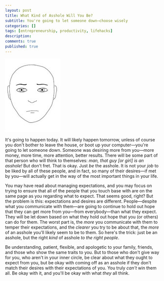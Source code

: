 ```yaml
---
layout: post
title: What Kind of Asshole Will You Be?
subtitle: You're going to let someone down—choose wisely
categories: []
tags: [entrepreneurship, productivity, lifehacks]
description:
comments: true
published: true
---
```

![](/graphics/Disappointed_Face.jpg)

It's going to happen today. It will likely happen tomorrow, unless of course you don't bother to leave the house, or boot up your computer—you're going to let someone down. Someone was desiring more from you—more money, more time, more attention, better results. There will be some part of that person who will think to themselves: *man, that guy [or girl] is an asshole!* <!--more-->    But don't fret. That is okay. Just *be* the asshole. It is not your *job* to be liked by all of these people, and in fact, so many of their desires—if met by you—will actually get in the way of the most important things in your life.

You may have read about managing expectations, and you may focus on trying to ensure that all of the people that you touch base with are on the same page as you regarding what to expect. That seems good, right? But the problem is this: expectations and desires are different. People—despite what you communicate with them—are going to continue to hold out hope that they can get more from you—from everybody—than what they expect. They will be let down based on what they hold out hope that you (or others) can do for them. The worst part is, the *more* you communicate with them to temper their expectations, and the *clearer* you try to be about that, the *more* of an asshole you'll likely seem to be to them. So here's the trick: just be an asshole, but the right *kind* of asshole *to the right people*.

Be understanding, patient, flexible, and apologetic to your family, friends, and those who show the same traits to you. But to those who don't give way for you, who aren't in your inner circle, be clear about what they ought to expect from you, but be okay with coming off as an asshole if they don't match their desires with their expectations of you. You truly *can't* win them all. Be okay with it, and you'll be okay with what *they* all think.
